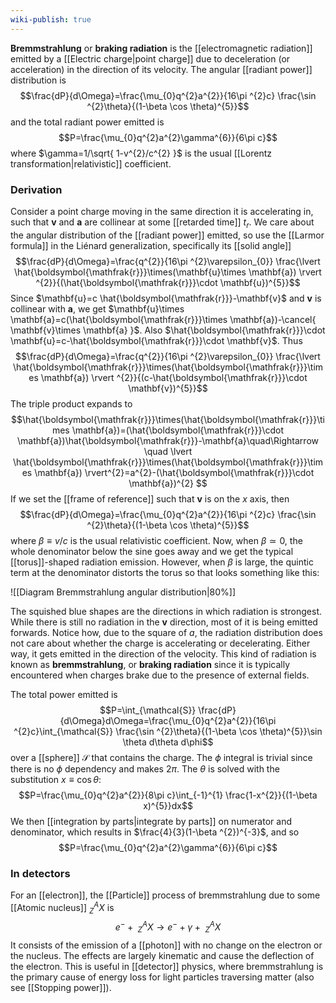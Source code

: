```yaml
---
wiki-publish: true
---
```

**Bremmstrahlung** or **braking radiation** is the [[electromagnetic radiation]] emitted by a [[Electric charge|point charge]] due to deceleration (or acceleration) in the direction of its velocity. The angular [[radiant power]] distribution is
$$\frac{dP}{d\Omega}=\frac{\mu_{0}q^{2}a^{2}}{16\pi ^{2}c} \frac{\sin ^{2}\theta}{(1-\beta \cos \theta)^{5}}$$
and the total radiant power emitted is
$$P=\frac{\mu_{0}q^{2}a^{2}\gamma^{6}}{6\pi c}$$
where $\gamma=1/\sqrt{ 1-v^{2}/c^{2} }$ is the usual [[Lorentz transformation|relativistic]] coefficient.
### Derivation
Consider a point charge moving in the same direction it is accelerating in, such that $\mathbf{v}$ and $\mathbf{a}$ are collinear at some [[retarded time]] $t_{r}$. We care about the angular distribution of the [[radiant power]] emitted, so use the [[Larmor formula]] in the Liénard generalization, specifically its [[solid angle]]
$$\frac{dP}{d\Omega}=\frac{q^{2}}{16\pi ^{2}\varepsilon_{0}} \frac{\lvert \hat{\boldsymbol{\mathfrak{r}}}\times(\mathbf{u}\times \mathbf{a}) \rvert ^{2}}{(\hat{\boldsymbol{\mathfrak{r}}}\cdot \mathbf{u})^{5}}$$
Since $\mathbf{u}=c \hat{\boldsymbol{\mathfrak{r}}}-\mathbf{v}$ and $\mathbf{v}$ is collinear with $\mathbf{a}$, we get $\mathbf{u}\times \mathbf{a}=c(\hat{\boldsymbol{\mathfrak{r}}}\times \mathbf{a})-\cancel{ \mathbf{v}\times \mathbf{a} }$. Also $\hat{\boldsymbol{\mathfrak{r}}}\cdot \mathbf{u}=c-\hat{\boldsymbol{\mathfrak{r}}}\cdot \mathbf{v}$. Thus
$$\frac{dP}{d\Omega}=\frac{q^{2}}{16\pi ^{2}\varepsilon_{0}} \frac{\lvert \hat{\boldsymbol{\mathfrak{r}}}\times(\hat{\boldsymbol{\mathfrak{r}}}\times \mathbf{a}) \rvert ^{2}}{(c-\hat{\boldsymbol{\mathfrak{r}}}\cdot \mathbf{v})^{5}}$$
The triple product expands to
$$\hat{\boldsymbol{\mathfrak{r}}}\times(\hat{\boldsymbol{\mathfrak{r}}}\times \mathbf{a})=(\hat{\boldsymbol{\mathfrak{r}}}\cdot \mathbf{a})\hat{\boldsymbol{\mathfrak{r}}}-\mathbf{a}\quad\Rightarrow \quad \lvert \hat{\boldsymbol{\mathfrak{r}}}\times(\hat{\boldsymbol{\mathfrak{r}}}\times \mathbf{a}) \rvert^{2}=a^{2}-(\hat{\boldsymbol{\mathfrak{r}}}\cdot \mathbf{a})^{2} $$
If we set the [[frame of reference]] such that $\mathbf{v}$ is on the $x$ axis, then
$$\frac{dP}{d\Omega}=\frac{\mu_{0}q^{2}a^{2}}{16\pi ^{2}c} \frac{\sin ^{2}\theta}{(1-\beta \cos \theta)^{5}}$$
where $\beta\equiv v/c$ is the usual relativistic coefficient. Now, when $\beta \simeq 0$, the whole denominator below the sine goes away and we get the typical [[torus]]-shaped radiation emission. However, when $\beta$ is large, the quintic term at the denominator distorts the torus so that looks something like this:

![[Diagram Bremmstrahlung angular distribution|80%]]

The squished blue shapes are the directions in which radiation is strongest. While there is still no radiation in the $\mathbf{v}$ direction, most of it is being emitted forwards. Notice how, due to the square of $a$, the radiation distribution does not care about whether the charge is accelerating or decelerating. Either way, it gets emitted in the direction of the velocity. This kind of radiation is known as **bremmstrahlung**, or **braking radiation** since it is typically encountered when charges brake due to the presence of external fields.

The total power emitted is
$$P=\int_{\mathcal{S}} \frac{dP}{d\Omega}d\Omega=\frac{\mu_{0}q^{2}a^{2}}{16\pi ^{2}c}\int_{\mathcal{S}} \frac{\sin ^{2}\theta}{(1-\beta \cos \theta)^{5}}\sin \theta d\theta d\phi$$
over a [[sphere]] $\mathcal{S}$ that contains the charge. The $\phi$ integral is trivial since there is no $\phi$ dependency and makes $2\pi$. The $\theta$ is solved with the substitution $x\equiv \cos \theta$:
$$P=\frac{\mu_{0}q^{2}a^{2}}{8\pi c}\int_{-1}^{1} \frac{1-x^{2}}{(1-\beta x)^{5}}dx$$
We then [[integration by parts|integrate by parts]] on numerator and denominator, which results in $\frac{4}{3}(1-\beta ^{2})^{-3}$, and so
$$P=\frac{\mu_{0}q^{2}a^{2}\gamma^{6}}{6\pi c}$$
### In detectors
For an [[electron]], the [[Particle]] process of bremmstrahlung due to some [[Atomic nucleus]] $^{A}_{Z}X$ is
$$e^{-}+\ _{Z}^{A}X \rightarrow e^{-}+\gamma+\ _{Z}^{A}X$$
It consists of the emission of a [[photon]] with no change on the electron or the nucleus. The effects are largely kinematic and cause the deflection of the electron. This is useful in [[detector]] physics, where bremmstrahlung is the primary cause of energy loss for light particles traversing matter (also see [[Stopping power]]).